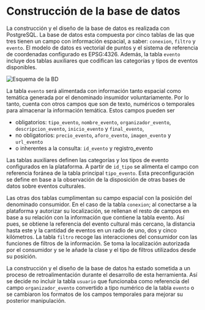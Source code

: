 # Construcción de la base de datos

La construcción y el diseño de la base de datos es realizada con PostgreSQL. La base de datos esta compuesta por cinco tablas de las que tres tienen un campo con información espacial, a saber: `conexion`, `filtro` y `evento`. El modelo de datos es vectorial de puntos y el sistema de referencia de coordenadas configurado es EPSG:4326. Además, la tabla `evento` incluye dos tablas auxiliares que codifican las categorías y tipos de eventos disponibles.

![Esquema de la BD](images/esquema_bd.png)

La tabla `evento` será alimentada con información tanto espacial como temática generada por el denominado insumidor voluntariamente. Por lo tanto, cuenta con otros campos que son de texto, numéricos o temporales para almacenar la información temática. Estos campos pueden ser 
- obligatorios: `tipo_evento`, `nombre_evento`, `organizador_evento`, `descripcion_evento`, `inicio_evento` y `final_evento`,
- no obligatorios: `precio_evento`, `aforo_evento`, `imagen_evento` y `url_evento`
- o inherentes a la consulta: `id_evento` y registro_evento

Las tablas auxiliares definen las categorías y los tipos de evento configurados en la plataforma. A partir de `id_tipo` se alimenta el campo con referencia foránea de la tabla principal `tipo_evento`. Esta preconfiguración se define en base a la observación de la disposición de otras bases de datos sobre eventos culturales. 

Las otras dos tablas cumplimentan su campo espacial con la posición del denominado consumidor. En el caso de la tabla `conexion`; al conectarse a la plataforma y autorizar su localización, se rellenan el resto de campos en base a su relación con la información que contiene la tabla evento. Así pues, se obtiene la referencia del evento cultural más cercano, la distancia hasta este y la cantidad de eventos en un radio de uno, dos y cinco kilómetros. La tabla `filtro` recoge las interacciones del consumidor con las funciones de filtros de la información. Se toma la localización autorizada por el consumidor y se le añade la clase y el tipo de filtros utilizados desde su posición.

La construcción y el diseño de la base de datos ha estado sometida a un proceso de retroalimentación durante el desarrollo de esta herramienta. Así se decide no incluir la tabla `usuario` que funcionaba como referencia del campo `organizador_evento` convertido a tipo numérico de la tabla `evento` o se cambiaron los formatos de los campos temporales para mejorar su posterior manipulación.
